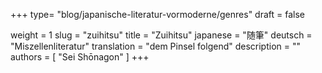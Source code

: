+++
type= "blog/japanische-literatur-vormoderne/genres"
draft = false

weight = 1
slug = "zuihitsu"
title = "Zuihitsu"
japanese = "随筆"
deutsch = "Miszellenliteratur"
translation = "dem Pinsel folgend"
description = ""
authors = [
  "Sei Shōnagon"
]
+++

